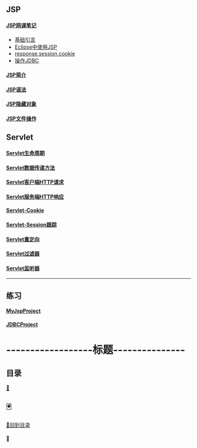 ## JSP
#### <a href="JSP看网课笔记">JSP网课笔记</a>
+ <a href="JSP看网课笔记/基础引言.md">基础引言<a>
+ <a href="JSP看网课笔记/Eclipse中使用JSP.md">Eclipse中使用JSP<a>
+ <a href="JSP看网课笔记/response,session,cookie.md">response,session,cookie<a>
+ <a href="JSP看网课笔记/操作JDBC.md">操作JDBC<a>
  
#### <a href="JSP简介.md">JSP简介</a>
#### <a href="JSP语法.md">JSP语法</a>
#### <a href="JSP隐藏对象.md">JSP隐藏对象</a>
#### <a href="JSP文件操作.md">JSP文件操作</a>


## Servlet
#### <a href="生命周期.md">Servlet生命周期</a>
#### <a href="数据传递方法.md">Servlet数据传递方法</a>
#### <a href="客户端HTTP请求.md">Servlet客户端HTTP请求</a>
#### <a href="服务端HTTP响应.md">Servlet服务端HTTP响应</a>
#### <a href="Cookie.md">Servlet-Cookie</a>
#### <a href="Session跟踪.md">Servlet-Session跟踪</a>
#### <a href="重定向.md">Servlet重定向</a>
#### <a href="过滤器.md">Servlet过滤器</a>
#### <a href="监听器.md">Servlet监听器</a>
-----------------------------------------------------------

## 练习
#### <a href="MyJspProject">MyJspProject</a>
#### <a href="JDBCProject">JDBCProject</a>
# ------------------标题---------------
## 目录
<a href="">:dart:</a>

<p id="p1"></p>

## :black_joker:
<a href="#title">:flower_playing_cards:回到目录</a>
#### :memo:
